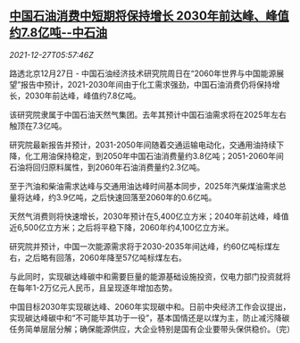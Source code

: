 <!--1640584862000-->
[中国石油消费中短期将保持增长 2030年前达峰、峰值约7.8亿吨--中石油](https://cn.reuters.com/article/petrochina-oil-consumption-forecast-1227-idCNKBS2J609B)
------

<div><i>2021-12-27T05:57:46Z</i></div><p>路透北京12月27日 - 中国石油经济技术研究院周日在“2060年世界与中国能源展望”报告中预计，2021-2030年间由于化工需求强劲，中国石油消费仍将保持增长，2030年前达峰，峰值约7.8亿吨。</p><p>该研究院隶属于中国石油天然气集团。去年其预计中国石油需求将在2025年左右触顶在7.3亿吨。</p><p>研究院最新报告并预计，2031-2050年间随着交通运输电动化，交通用油持续下降，化工用油保持稳定，到2050年中国石油消费量约3.8亿吨；2051-2060年间石油将回归原料属性，到2060年石油消费量约2.3亿吨。</p><p>至于汽油和柴油需求达峰与交通用油达峰时间基本同步，2025年汽柴煤油需求总量将达峰，约3.9亿吨，之后快速回落至2060年的0.6亿吨。</p><p>天然气消费则将快速增长，2030年预计在5,400亿立方米；2040年前达峰，峰值近6,500亿立方米；之后将平稳下降，2060年约4,100亿立方米。</p><p>研究院并预计，中国一次能源需求将于2030-2035年间达峰，约60亿吨标煤左右，之后略有回落，2060年降至57亿吨标煤左右。</p><p>与此同时，实现碳达峰碳中和需要巨量的能源基础设施投资，仅电力部门投资就将在每年1-2万亿元人民币，且呈现逐年增加态势。</p><p>中国目标2030年实现碳达峰、2060年实现碳中和。日前中央经济工作会议提出，实现碳达峰碳中和“不可能毕其功于一役”，基本国情还是以煤为主，防止减污降碳任务简单层层分解；确保能源供应，大企业特别是国有企业要带头保供稳价。（完）</p>
